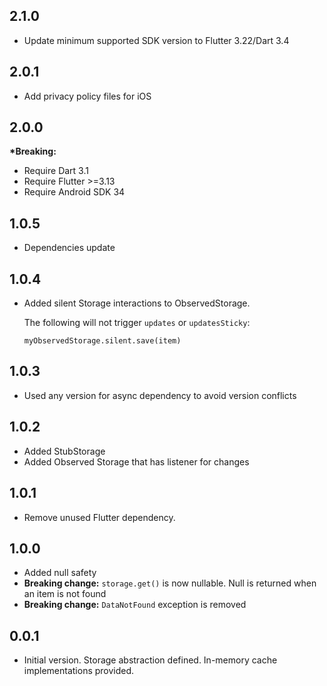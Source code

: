 ## 2.1.0

* Update minimum supported SDK version to Flutter 3.22/Dart 3.4

## 2.0.1

* Add privacy policy files for iOS

## 2.0.0

__*Breaking:__
* Require Dart 3.1
* Require Flutter >=3.13
* Require Android SDK 34

## 1.0.5

* Dependencies update

## 1.0.4

* Added silent Storage interactions to ObservedStorage.

  The following will not trigger `updates` or `updatesSticky`:
  
  `myObservedStorage.silent.save(item)`

## 1.0.3

* Used any version for async dependency to avoid version conflicts

## 1.0.2

* Added StubStorage
* Added Observed Storage that has listener for changes

## 1.0.1

* Remove unused Flutter dependency.

## 1.0.0

* Added null safety
* __Breaking change:__ `storage.get()` is now nullable. Null is returned when an item is not found
* __Breaking change:__ `DataNotFound` exception is removed

## 0.0.1

* Initial version. Storage abstraction defined. In-memory cache implementations provided.
